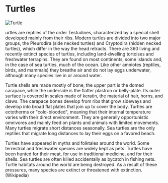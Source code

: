 # Turtles

![Turtle](https://good-nature-blog-uploads.s3.amazonaws.com/uploads/2022/05/shutterstock_1681383049-1280x640.jpg)


urtles are reptiles of the order Testudines, characterized by a special shell developed mainly from their ribs. Modern turtles are divided into two major groups, the Pleurodira (side necked turtles) and Cryptodira (hidden necked turtles), which differ in the way the head retracts. There are 360 living and recently extinct species of turtles, including land-dwelling tortoises and freshwater terrapins. They are found on most continents, some islands and, in the case of sea turtles, much of the ocean. Like other amniotes (reptiles, birds, and mammals) they breathe air and do not lay eggs underwater, although many species live in or around water.

Turtle shells are made mostly of bone; the upper part is the domed carapace, while the underside is the flatter plastron or belly-plate. Its outer surface is covered in scales made of keratin, the material of hair, horns, and claws. The carapace bones develop from ribs that grow sideways and develop into broad flat plates that join up to cover the body. Turtles are ectotherms or "cold-blooded", meaning that their internal temperature varies with their direct environment. They are generally opportunistic omnivores and mainly feed on plants and animals with limited movements. Many turtles migrate short distances seasonally. Sea turtles are the only reptiles that migrate long distances to lay their eggs on a favored beach.

Turtles have appeared in myths and folktales around the world. Some terrestrial and freshwater species are widely kept as pets. Turtles have been hunted for their meat, for use in traditional medicine, and for their shells. Sea turtles are often killed accidentally as bycatch in fishing nets. Turtle habitats around the world are being destroyed. As a result of these pressures, many species are extinct or threatened with extinction. (Wikipedia)